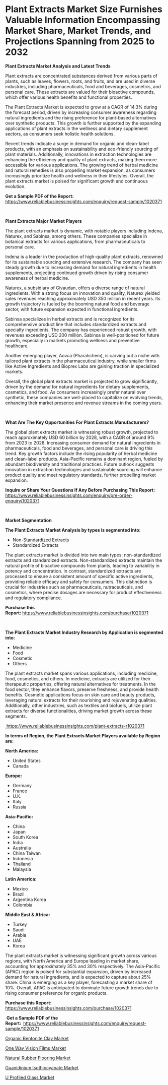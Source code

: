 <p><h1>Plant Extracts Market Size Furnishes Valuable Information Encompassing Market Share, Market Trends, and Projections Spanning from 2025 to 2032</h1></p><p><strong>Plant Extracts Market Analysis and Latest Trends</strong></p>
<p><p>Plant extracts are concentrated substances derived from various parts of plants, such as leaves, flowers, roots, and fruits, and are used in diverse industries, including pharmaceuticals, food and beverages, cosmetics, and personal care. These extracts are valued for their bioactive compounds, which offer various health benefits and functional properties.</p><p>The Plant Extracts Market is expected to grow at a CAGR of 14.3% during the forecast period, driven by increasing consumer awareness regarding natural ingredients and the rising preference for plant-based alternatives over synthetic products. This growth is further supported by the expanding applications of plant extracts in the wellness and dietary supplement sectors, as consumers seek holistic health solutions.</p><p>Recent trends indicate a surge in demand for organic and clean-label products, with an emphasis on sustainability and eco-friendly sourcing of plant materials. Additionally, innovations in extraction technologies are enhancing the efficiency and quality of plant extracts, making them more accessible for various applications. The growing trend of herbal medicine and natural remedies is also propelling market expansion, as consumers increasingly prioritize health and wellness in their lifestyles. Overall, the plant extracts market is poised for significant growth and continuous evolution.</p></p>
<p><strong>Get a Sample PDF of the Report:&nbsp;</strong> <a href="https://www.reliablebusinessinsights.com/enquiry/request-sample/1020371?utm_campaign=100&utm_medium=2&utm_source=Github&utm_content=ia&utm_term=01042025&utm_id=plant-extracts">https://www.reliablebusinessinsights.com/enquiry/request-sample/1020371</a></p>
<p>&nbsp;</p>
<p><strong>Plant Extracts Major Market Players</strong></p>
<p><p>The plant extracts market is dynamic, with notable players including Indena, Naturex, and Sabinsa, among others. These companies specialize in botanical extracts for various applications, from pharmaceuticals to personal care.</p><p>Indena is a leader in the production of high-quality plant extracts, renowned for its sustainable sourcing and extensive research. The company has seen steady growth due to increasing demand for natural ingredients in health supplements, projecting continued growth driven by rising consumer awareness of herbal medicine.</p><p>Naturex, a subsidiary of Givaudan, offers a diverse range of natural ingredients. With a strong focus on innovation and quality, Naturex yielded sales revenues reaching approximately USD 350 million in recent years. Its growth trajectory is fueled by the booming natural food and beverage sector, with future expansion expected in functional ingredients.</p><p>Sabinsa specializes in herbal extracts and is recognized for its comprehensive product line that includes standardized extracts and specialty ingredients. The company has experienced robust growth, with revenues exceeding USD 200 million. Sabinsa is well-positioned for future growth, especially in markets promoting wellness and preventive healthcare.</p><p>Another emerging player, Aovca (Pharahchem), is carving out a niche with tailored plant extracts in the pharmaceutical industry, while smaller firms like Active Ingredients and Bioprex Labs are gaining traction in specialized markets. </p><p>Overall, the global plant extracts market is projected to grow significantly, driven by the demand for natural ingredients for dietary supplements, cosmetics, and food. As consumers increasingly prefer natural over synthetic, these companies are well-placed to capitalize on evolving trends, enhancing their market presence and revenue streams in the coming years.</p></p>
<p>&nbsp;</p>
<p><strong>What Are The Key Opportunities For Plant Extracts Manufacturers?</strong></p>
<p><p>The global plant extracts market is witnessing robust growth, projected to reach approximately USD 60 billion by 2028, with a CAGR of around 9% from 2023 to 2028. Increasing consumer demand for natural ingredients in pharmaceuticals, food and beverages, and personal care is driving this trend. Key growth factors include the rising popularity of herbal medicine and clean-label products. Asia-Pacific remains a dominant region, fueled by abundant biodiversity and traditional practices. Future outlook suggests innovation in extraction technologies and sustainable sourcing will enhance product quality and meet regulatory standards, further propelling market expansion.</p></p>
<p><strong>Inquire or Share Your Questions If Any Before Purchasing This Report:</strong> <a href="https://www.reliablebusinessinsights.com/enquiry/pre-order-enquiry/1020371?utm_campaign=100&utm_medium=2&utm_source=Github&utm_content=ia&utm_term=01042025&utm_id=plant-extracts">https://www.reliablebusinessinsights.com/enquiry/pre-order-enquiry/1020371</a></p>
<p>&nbsp;</p>
<p><strong>Market Segmentation</strong></p>
<p><strong>The Plant Extracts Market Analysis by types is segmented into:</strong></p>
<p><ul><li>Non-Standardized Extracts</li><li>Standardized Extracts</li></ul></p>
<p><p>The plant extracts market is divided into two main types: non-standardized extracts and standardized extracts. Non-standardized extracts maintain the natural profile of bioactive compounds from plants, leading to variability in potency and concentration. In contrast, standardized extracts are processed to ensure a consistent amount of specific active ingredients, providing reliable efficacy and safety for consumers. This distinction is crucial for industries such as pharmaceuticals, nutraceuticals, and cosmetics, where precise dosages are necessary for product effectiveness and regulatory compliance.</p></p>
<p><strong>Purchase this Report:&nbsp;</strong><a href="https://www.reliablebusinessinsights.com/purchase/1020371?utm_campaign=100&utm_medium=2&utm_source=Github&utm_content=ia&utm_term=01042025&utm_id=plant-extracts">https://www.reliablebusinessinsights.com/purchase/1020371</a></p>
<p>&nbsp;</p>
<p><strong>The Plant Extracts Market Industry Research by Application is segmented into:</strong></p>
<p><ul><li>Medicine</li><li>Food</li><li>Cosmetic</li><li>Others</li></ul></p>
<p><p>The plant extracts market spans various applications, including medicine, food, cosmetics, and others. In medicine, extracts are utilized for their therapeutic properties, offering natural alternatives for treatments. In the food sector, they enhance flavors, preserve freshness, and provide health benefits. Cosmetic applications focus on skin care and beauty products, leveraging natural extracts for their nourishing and rejuvenating qualities. Additionally, other industries, such as textiles and biofuels, utilize plant extracts for diverse functionalities, driving market growth across these segments.</p></p>
<p><a href="https://www.reliablebusinessinsights.com/plant-extracts-r1020371?utm_campaign=100&utm_medium=2&utm_source=Github&utm_content=ia&utm_term=01042025&utm_id=plant-extracts">&nbsp;https://www.reliablebusinessinsights.com/plant-extracts-r1020371</a></p>
<p><strong>In terms of Region, the Plant Extracts Market Players available by Region are:</strong></p>
<p>
    <p> <strong> North America: </strong>
        <ul>
            <li>United States</li>
            <li>Canada</li>
        </ul>
        </p> 
    <p> <strong> Europe: </strong>
        <ul>
            <li>Germany</li>
            <li>France</li>
            <li>U.K.</li>
            <li>Italy</li>
            <li>Russia</li>
        </ul>
        </p> 
    <p> <strong> Asia-Pacific: </strong>
        <ul>
            <li>China</li>
            <li>Japan</li>
            <li>South Korea</li>
            <li>India</li>
            <li>Australia</li>
            <li>China Taiwan</li>
            <li>Indonesia</li>
            <li>Thailand</li>
            <li>Malaysia</li>
        </ul>
        </p> 
    <p> <strong> Latin America: </strong>
        <ul>
            <li>Mexico</li>
            <li>Brazil</li>
            <li>Argentina Korea</li>
            <li>Colombia</li>
        </ul>
        </p> 
    <p> <strong> Middle East & Africa: </strong>
        <ul>
            <li>Turkey</li>
            <li>Saudi</li>
            <li>Arabia</li>
            <li>UAE</li>
            <li>Korea</li>
        </ul>
    </p>
    </p>
<p><p>The plant extracts market is witnessing significant growth across various regions, with North America and Europe leading in market share, accounting for approximately 35% and 30% respectively. The Asia-Pacific (APAC) region is poised for substantial expansion, driven by increased demand for natural ingredients, and is expected to capture about 25% share. China is emerging as a key player, forecasting a market share of 10%. Overall, APAC is anticipated to dominate future growth trends due to rising consumer preference for organic products.</p></p>
<p><strong>Purchase this Report: </strong><a href="https://www.reliablebusinessinsights.com/purchase/1020371?utm_campaign=100&utm_medium=2&utm_source=Github&utm_content=ia&utm_term=01042025&utm_id=plant-extracts">https://www.reliablebusinessinsights.com/purchase/1020371</a></p>
<p>&nbsp;<strong>Get a Sample PDF of the Report:&nbsp;&nbsp;</strong><a href="https://www.reliablebusinessinsights.com/enquiry/request-sample/1020371?utm_campaign=100&utm_medium=2&utm_source=Github&utm_content=ia&utm_term=01042025&utm_id=plant-extracts">https://www.reliablebusinessinsights.com/enquiry/request-sample/1020371</a></p>
<p><strong></strong></p>
<p><p><a href="https://github.com/snaikraso/Market-Research-Report-List-1/blob/main/organic-bentonite-clay-market.md?utm_campaign=100&utm_medium=2&utm_source=Github&utm_content=ia&utm_term=01042025&utm_id=plant-extracts">Organic Bentonite Clay Market</a></p><p><a href="https://github.com/iperitvik8/Market-Research-Report-List-1/blob/main/one-way-vision-films-market.md?utm_campaign=100&utm_medium=2&utm_source=Github&utm_content=ia&utm_term=01042025&utm_id=plant-extracts">One Way Vision Films Market</a></p><p><a href="https://github.com/frodanlert/Market-Research-Report-List-1/blob/main/natural-rubber-flooring-market.md?utm_campaign=100&utm_medium=2&utm_source=Github&utm_content=ia&utm_term=01042025&utm_id=plant-extracts">Natural Rubber Flooring Market</a></p><p><a href="https://github.com/ilanarohalgh/Market-Research-Report-List-1/blob/main/guanidinium-isothiocyanate-market.md?utm_campaign=100&utm_medium=2&utm_source=Github&utm_content=ia&utm_term=01042025&utm_id=plant-extracts">Guanidinium Isothiocyanate Market</a></p><p><a href="https://github.com/kadutjoelly83/Market-Research-Report-List-1/blob/main/u-profiled-glass-market.md?utm_campaign=100&utm_medium=2&utm_source=Github&utm_content=ia&utm_term=01042025&utm_id=plant-extracts">U Profiled Glass Market</a></p></p>